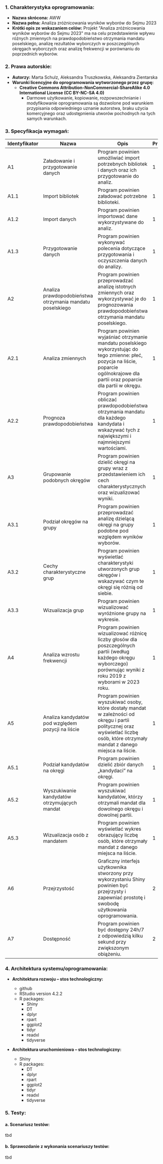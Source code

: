 ### 1. Charakterystyka oprogramowania:

- **Nazwa skrócona:** AWW
- **Nazwa pełna:** Analiza zróżnicowania wyników wyborów do Sejmu 2023
- **Krótki opis ze wskazaniem celów:**
   Projekt "Analiza zróżnicowania wyników wyborów do Sejmu 2023" ma na celu przedstawienie wpływu różnych zmiennych na prawdopodobieństwo otrzymania mandatu poselskiego, analizę rezultatów wyborczych w poszczególnych okręgach wyborczych oraz analizę frekwencji w porównaniu do poprzednich wyborów.

### 2. Prawa autorskie:

- **Autorzy:**
    Marta Schulz, Aleksandra Truszkowska, Aleksandra Zientarska
- **Warunki licencyjne do oprogramowania wytworzonego przez grupę:**
    - **Creative Commons Attribution-NonCommercial-ShareAlike 4.0 International License (CC BY-NC-SA 4.0)**
        - Darmowe użytkowanie, kopiowanie, rozpowszechnianie i modyfikowanie oprogramowania są dozwolone pod warunkiem przypisania odpowiedniego uznanie autorstwa, braku użycia komercyjnego oraz udostępnienia utworów pochodnych na tych samych warunkach.

### 3. Specyfikacja wymagań:

| Identyfikator | Nazwa | Opis | Priorytet | Kategoria |
| --- | --- | --- | --- | --- |
| A1 | Załadowanie i przygotowanie danych | Program powinien umożliwiać import potrzebnych bibliotek i danych oraz ich przygotowanie do analiz.  | 1 | Funkcjonalne |
| A1.1 | Import bibliotek | Program powinien załadować potrzebne biblioteki.  | 1 | Funkcjonalne |
| A1.2 | Import danych | Program powinien importować dane wykorzystywane do analiz. | 1 | Funkcjonalne |
| A1.3 | Przygotowanie danych | Program powinien wykonywać polecenia dotyczące przygotowania i oczyszczenia danych do analizy. | 1 | Funkcjonalne |
| A2 | Analiza prawdopodobieństwa otrzymania mandatu poselskiego | Program powinien przeprowadzać analizę istotnych zmiennych oraz wykorzystywać je do prognozowania prawdopodobieństwa otrzymania mandatu poselskiego. | 1 | Funkcjonalne |
| A2.1 | Analiza zmiennych | Program  powinien wyjaśniać otrzymanie mandatu poselskiego wykorzystując do tego zmienne: płeć, pozycja na liście, poparcie ogólnokrajowe dla partii oraz poparcie dla partii w okręgu. | 1 | Funkcjonalne |
| A2.2 | Prognoza prawdopodobieństwa | Program powinien obliczać prawdopodobieństwa otrzymania mandatu dla każdego kandydata i wskazywać tych z największymi i najmniejszymi wartościami. | 1 | Funkcjonalne |
| A3 | Grupowanie podobnych okręgów | Program powinien dzielić okręgi na grupy wraz z przedstawieniem ich cech charakterystycznych oraz wizualizować wyniki.  | 1 | Funkcjonalne |
| A3.1 | Podział okręgów na grupy | Program powinien przeprowadzać analizę dzielącą okręgi na grupy podobne pod względem wyników wyborów. | 1 | Funkcjonalne |
| A3.2 | Cechy charakterystyczne grup | Program powinien wyświetlać charakterystyki utworzonych grup okręgów i wskazywać czym te okręgi się różnią od siebie. | 1 | Funkcjonalne |
| A3.3 | Wizualizacja grup | Program powinien wizualizować wyróżnione grupy na wykresie. | 1 | Funkcjonalne |
| A4 | Analiza wzrostu frekwencji | Program powinien wizualizować różnicę liczby głosów dla poszczególnych partii (według każdego okręgu wyborczego) porównując wyniki z roku 2019 z wyborami w 2023 roku.  | 1 | Funkcjonalne |
| A5 | Analiza kandydatów pod względem pozycji na liście  | Program powinien wyszukiwać osoby, które dostały mandat w zależności od okręgu i partii politycznej oraz wyświetlać liczbę osób, które otrzymały mandat z danego miejsca na liście.  | 1 | Funkcjonalne |
| A5.1 | Podział kandydatów na okręgi  | Program powinien dzielić zbiór danych „kandydaci” na okręgi.  | 1 | Funkcjonalne |
| A5.2 | Wyszukiwanie kandydatów otrzymujących mandat | Program powinien wyszukiwać kandydatów, którzy otrzymali mandat dla dowolnego okręgu i dowolnej partii.  | 1 | Funkcjonalne |
| A5.3 | Wizualizacja osób z mandatem  | Program powinien wyświetlać wykres obrazujący liczbę osób, które otrzymały mandat z danego miejsca na liście.  | 1 | Funkcjonalne |
| A6 | Przejrzystość  | Graficzny interfejs użytkownika stworzony przy wykorzystaniu Shiny powinien być przejrzysty i zapewniać prostotę i swobodę użytkowania oprogramowania. | 2 | Niefunkcjonalne |
| A7 | Dostępność | Program powinien być dostępny 24h/7 z odpowiedzią kilku sekund przy zwiększonym obiążeniu. | 2 | Niefunkcjonalne |

### 4. Architektura systemu/oprogramowania:

- **Architektura rozwoju – stos technologiczny:**
    - github
    - RStudio version 4.2.2
    - R packages: 
        - Shiny
        - DT
        - dplyr
        - rpart
        - ggplot2
        - tidyr
        - readxl 
        - tidyverse
    
- **Architektura uruchomieniowa – stos technologiczny:**
    - Shiny
    - R packages: 
        - DT
        - dplyr
        - rpart
        - ggplot2
        - tidyr
        - readxl 
        - tidyverse
    

### 5. Testy:

#### a. Scenariusz testów:

tbd

#### b. Sprawozdanie z wykonania scenariuszy testów:

tbd

